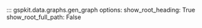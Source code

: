 ::: gspkit.data.graphs.gen_graph
    options:
      show_root_heading: True
      show_root_full_path: False